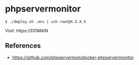 # phpservermonitor

```
$ ./deploy.sh .env | ssh root@X.X.X.X
```

Visit: https://DOMAIN


## References


- https://github.com/phpservermon/docker-phpservermonitor
 